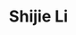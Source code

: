 ---
bio: 
  matter.
education:
  courses:
  - course: 博士学位
    institution: 北京师范大学心理学部
    year: 2023
  - course: 硕士学位
    institution: 郑州大学教育学院
    year: 2019
  - course: 学士学位
    institution: 郑州大学教育学院
    year: 2015
email: "xinlilishijie@163.com"
first_name: Shijie
highlight_name: false
interests:
- 双语控制
- 双语加工
- 语言认知神经科学
last_name: Li
role: PhD
social:
- icon: envelope
  icon_pack: fas
  link: mailto:xinlilishijie@163.com
superuser: true
title: Shijie Li
user_groups:
- Alumni
weight: 10
---
